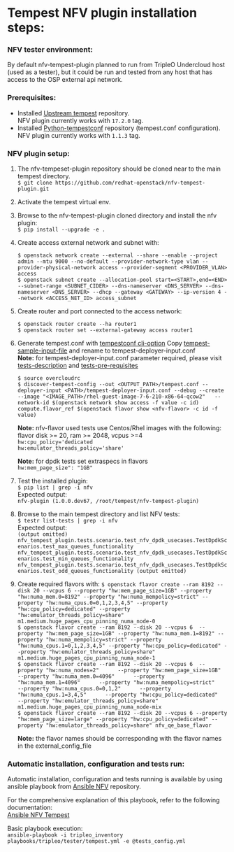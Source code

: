 # Tempest NFV plugin installation steps:

### NFV tester environment:
By default nfv-tempest-plugin planned to run from TripleO Undercloud host (used as a tester), but it could be run and tested from any host that has access to the OSP external api network.  

### Prerequisites:
* Installed [Upstream tempest](https://github.com/openstack/tempest) repository.  
  NFV plugin currently works with `17.2.0` tag.
* Installed [Python-tempestconf](https://opendev.org/openstack/python-tempestconf/) repository (tempest.conf configuration).  
  NFV plugin currently works with `1.1.3` tag.


### NFV plugin setup:
1. The nfv-tempeset-plugin repository should be cloned near to the main tempest directory.  
   `$ git clone https://github.com/redhat-openstack/nfv-tempest-plugin.git`
2. Activate the tempest virtual env.
3. Browse to the nfv-tempest-plugin cloned directory and install the nfv plugin:  
   `$ pip install --upgrade -e .`
4. Create access external network and subnet with: 

   `$ openstack network create --external --share --enable --project admin --mtu 9000 --no-default --provider-network-type vlan --provider-physical-network access --provider-segment <PROVIDER_VLAN> access`  
   `$ openstack subnet create --allocation-pool start=<START>,end=<END> --subnet-range <SUBNET_CIDER> --dns-nameserver <DNS_SERVER> --dns-nameserver <DNS_SERVER> --dhcp --gateway <GATEWAY> --ip-version 4 --network <ACCESS_NET_ID> access_subnet`
5. Create router and port connected to the access network:

   `$ openstack router create --ha router1`  
   `$ openstack router set --external-gateway access router1` 
6. Generate tempest.conf with [tempestconf cli-option](https://docs.openstack.org/python-tempestconf/latest/cli/cli_options.html)
   Copy [tempest-sample-input-file](./tempest-deployer-input.conf.sample) and rename to tempest-deployer-input.conf  
   **Note:** for tempest-deployer-input.conf parameter required, please visit  
   [tests-description](./tests.md) and [tests-pre-requisites](./tests_prerequisites_config.md)  

   `$ source overcloudrc`  
   `$ discover-tempest-config --out <OUTPUT_PATH>/tempest.conf --deployer-input <PATH>/tempest-deployer-input.conf --debug --create --image "<IMAGE_PATH>/rhel-guest-image-7-6-210-x86-64-qcow2"   --network-id $(openstack network show access -f value -c id) compute.flavor_ref $(openstack flavor show <nfv-flavor> -c id -f value)`  

   **Note:** nfv-flavor used tests use Centos/Rhel images with the following:  
   flavor disk >= 20, ram >= 2048, vcpus >=4  
   `hw:cpu_policy='dedicated`  
   `hw:emulator_threads_policy='share'`  

   **Note:** for dpdk tests set extraspecs in flavors  
   `hw:mem_page_size": "1GB"`  

7. Test the installed plugin:  
   `$ pip list | grep -i nfv`  
   Expected output:  
   `nfv-plugin (1.0.0.dev67, /root/tempest/nfv-tempest-plugin)`
8. Browse to the main tempest directory and list NFV tests:  
   `$ testr list-tests | grep -i nfv`  
   Expected output:  
   `(output omitted)
   nfv_tempest_plugin.tests.scenario.test_nfv_dpdk_usecases.TestDpdkScenarios.test_max_queues_functionality
   nfv_tempest_plugin.tests.scenario.test_nfv_dpdk_usecases.TestDpdkScenarios.test_min_queues_functionality
   nfv_tempest_plugin.tests.scenario.test_nfv_dpdk_usecases.TestDpdkScenarios.test_odd_queues_functionality
   (output omitted)`
9. Create required flavors with:
   `$ openstack flavor create --ram 8192 --disk 20 --vcpus 6 --property "hw:mem_page_size=1GB" --property "hw:numa_mem.0=8192" --property "hw:numa_mempolicy=strict" --property "hw:numa_cpus.0=0,1,2,3,4,5" --property "hw:cpu_policy=dedicated" --property "hw:emulator_threads_policy=share" m1.medium.huge_pages_cpu_pinning_numa_node-0`  
   `$ openstack flavor create --ram 8192 --disk 20 --vcpus 6  --property "hw:mem_page_size=1GB" --property "hw:numa_mem.1=8192" --property "hw:numa_mempolicy=strict" --property "hw:numa_cpus.1=0,1,2,3,4,5" --property "hw:cpu_policy=dedicated" --property "hw:emulator_threads_policy=share"  m1.medium.huge_pages_cpu_pinning_numa_node-1`  
   `$ openstack flavor create --ram 8192 --disk 20 --vcpus 6  --property "hw:numa_nodes=2"      --property "hw:mem_page_size=1GB"      --property "hw:numa_mem.0=4096"      --property "hw:numa_mem.1=4096"      --property "hw:numa_mempolicy=strict"      --property "hw:numa_cpus.0=0,1,2"      --property "hw:numa_cpus.1=3,4,5"      --property "hw:cpu_policy=dedicated"      --property "hw:emulator_threads_policy=share" m1.medium.huge_pages_cpu_pinning_numa_node-mix`  
   `$ openstack flavor create --ram 8192 --disk 20 --vcpus 6 --property "hw:mem_page_size=large" --property "hw:cpu_policy=dedicated" --property "hw:emulator_threads_policy=share" nfv_qe_base_flavor`
   
   **Note:** the flavor names should be corresponding with the flavor names in the external_config_file
### Automatic installation, configuration and tests run:
Automatic installation, configuration and tests running is available by using ansible playbook from [Ansible NFV](https://github.com/redhat-openstack/ansible-nfv) repository.

For the comprehensive explanation of this playbook, refer to the following documentation:  
[Ansible NFV Tempest](https://github.com/redhat-openstack/ansible-nfv/blob/master/docs/tripleo/tester/tempest.md)

Basic playbook execution:  
`ansible-playbook -i tripleo_inventory playbooks/tripleo/tester/tempest.yml -e @tests_config.yml`
